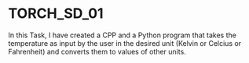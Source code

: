 # TORCH_SD_01
In this Task, I have created a CPP and a Python program that takes the temperature as input by the user in the desired unit (Kelvin or Celcius or Fahrenheit) and converts them to values of other units.
